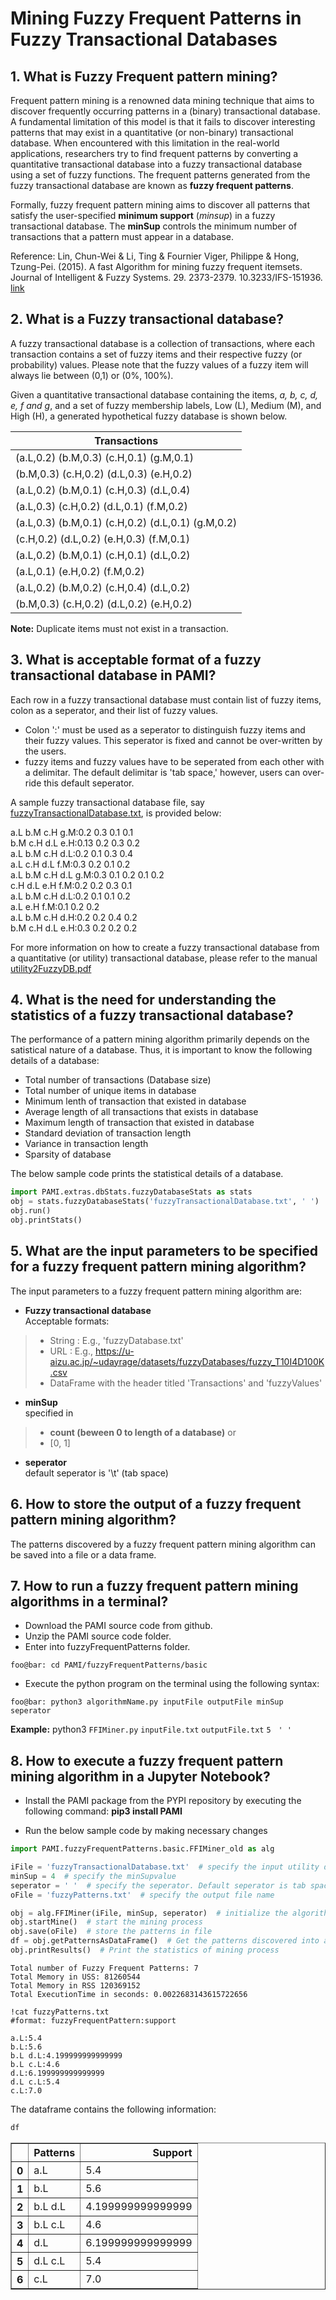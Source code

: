 # Mining  Fuzzy Frequent Patterns in Fuzzy Transactional Databases

## 1. What is Fuzzy Frequent pattern mining?

Frequent pattern mining is a renowned data mining technique that aims to discover frequently occurring patterns in a (binary) transactional database. A fundamental limitation of this model is that it fails to discover interesting patterns that may exist in a quantitative (or non-binary) transactional database. When encountered with this limitation in the real-world applications, researchers try to find frequent patterns by converting a quantitative transactional database into a fuzzy transactional database using a set of fuzzy functions. The frequent patterns generated from the fuzzy transactional database are known as **fuzzy frequent patterns**.

Formally, fuzzy frequent pattern mining aims to discover all patterns that satisfy the user-specified **minimum support** (*minsup*) in a fuzzy transactional database. The **minSup** controls the minimum number of transactions that a pattern must appear in a database.

Reference: Lin, Chun-Wei & Li, Ting & Fournier Viger, Philippe & Hong, Tzung-Pei. (2015). A fast Algorithm for mining fuzzy frequent itemsets. Journal of Intelligent & Fuzzy Systems. 29. 2373-2379. 10.3233/IFS-151936. [link](https://dl.acm.org/doi/10.3233/IFS-151936)

## 2. What is a Fuzzy transactional database?

A fuzzy transactional database is a collection of transactions, where each transaction contains a set of fuzzy items and their respective fuzzy (or probability) values.  Please note that the fuzzy values of a fuzzy item will always lie between (0,1) or (0%, 100%).

Given a quantitative transactional database containing the items,  *a, b, c, d, e, f and g*, and  a set of fuzzy membership labels, Low (L), Medium (M), and High (H), a generated hypothetical fuzzy database is shown below.

| Transactions|                                     
| --- |                                              
| (a.L,0.2) (b.M,0.3) (c.H,0.1) (g.M,0.1) |                          
| (b.M,0.3) (c.H,0.2) (d.L,0.3) (e.H,0.2) |                          
| (a.L,0.2) (b.M,0.1) (c.H,0.3) (d.L,0.4) |                          
| (a.L,0.3) (c.H,0.2) (d.L,0.1) (f.M,0.2) |                          
| (a.L,0.3) (b.M,0.1) (c.H,0.2) (d.L,0.1) (g.M,0.2) |                    
| (c.H,0.2) (d.L,0.2) (e.H,0.3) (f.M,0.1) |                          
| (a.L,0.2) (b.M,0.1) (c.H,0.1) (d.L,0.2) |                          
| (a.L,0.1) (e.H,0.2) (f.M,0.2) |
| (a.L,0.2) (b.M,0.2) (c.H,0.4) (d.L,0.2) |
| (b.M,0.3) (c.H,0.2) (d.L,0.2) (e.H,0.2) |

__Note:__  Duplicate items must not exist in a transaction.

## 3. What is acceptable format of a fuzzy transactional database in PAMI?

Each row in a fuzzy transactional database must contain list of fuzzy items, colon as a seperator, and their list of fuzzy values. <br>
- Colon ':' must be used as a seperator to distinguish fuzzy items and their fuzzy values. This seperator is fixed and cannot be over-written by the users.
- fuzzy items and fuzzy values have to be seperated from each other with a delimitar. The default delimitar is 'tab space,' however, users can over-ride this default seperator.

A sample fuzzy transactional database file, say [fuzzyTransactionalDatabase.txt](fuzzyTransactionalDatabase.txt), is provided below:

a.L b.M c.H g.M:0.2 0.3 0.1 0.1 <br>
b.M c.H d.L e.H:0.13 0.2 0.3 0.2 <br>
a.L b.M c.H d.L:0.2 0.1 0.3 0.4 <br>
a.L c.H d.L f.M:0.3 0.2 0.1 0.2 <br>
a.L b.M c.H d.L g.M:0.3 0.1 0.2 0.1 0.2 <br>
c.H d.L e.H f.M:0.2 0.2 0.3 0.1 <br>
a.L b.M c.H d.L:0.2 0.1 0.1 0.2 <br>
a.L e.H f.M:0.1 0.2 0.2 <br>
a.L b.M c.H d.H:0.2 0.2 0.4 0.2 <br>
b.M c.H d.L e.H:0.3 0.2 0.2 0.2 <br>


For more information on how to create a fuzzy transactional database from a quantitative (or utility) transactional database, please refer to the manual [utility2FuzzyDB.pdf](utility2FuzzyDB.pdf)

## 4. What is the need for understanding the statistics of a fuzzy transactional database?

The performance of a pattern mining algorithm primarily depends on the satistical nature of a database. Thus, it is important to know the following details of a database:
* Total number of transactions (Database size)
* Total number of unique items in database
* Minimum lenth of transaction that existed in database
* Average length of all transactions that exists in database
* Maximum length of transaction that existed in database
* Standard deviation of transaction length
* Variance in transaction length
* Sparsity of database

The below sample code prints the statistical details of a database.

```python
import PAMI.extras.dbStats.fuzzyDatabaseStats as stats 
obj = stats.fuzzyDatabaseStats('fuzzyTransactionalDatabase.txt', ' ') 
obj.run() 
obj.printStats() 
```

## 5. What are the input parameters to be specified for a fuzzy frequent pattern mining algorithm?

The input parameters to a fuzzy frequent pattern mining algorithm are: 

* __Fuzzy transactional database__  <br> Acceptable formats:
> * String : E.g., 'fuzzyDatabase.txt'
> * URL  : E.g., https://u-aizu.ac.jp/~udayrage/datasets/fuzzyDatabases/fuzzy_T10I4D100K.csv
> * DataFrame with the header titled 'Transactions' and 'fuzzyValues'

* __minSup__  <br> specified in 
> * __count (beween 0 to length of a database)__ or 
> * [0, 1]
* __seperator__ <br> default seperator is '\t' (tab space)

## 6. How to store the output of a fuzzy frequent pattern mining algorithm?
The patterns discovered by a fuzzy frequent pattern mining algorithm can be saved into a file or a data frame.

## 7. How to run a fuzzy frequent pattern mining algorithms in a terminal?

* Download the PAMI source code from github.
* Unzip the PAMI source code folder.
* Enter into fuzzyFrequentPatterns folder.

```console
foo@bar: cd PAMI/fuzzyFrequentPatterns/basic
```

* Execute the python program on the terminal using the following syntax:

```console
foo@bar: python3 algorithmName.py inputFile outputFile minSup seperator
```


__Example:__ python3 `FFIMiner.py` `inputFile.txt` `outputFile.txt` `5` &nbsp; `' '`

## 8. How to execute a fuzzy frequent pattern mining algorithm in a Jupyter Notebook?

- Install the PAMI package from the PYPI repository by executing the following command:   **pip3 install PAMI**
* Run the below sample code by making necessary changes

```python
import PAMI.fuzzyFrequentPatterns.basic.FFIMiner_old as alg

iFile = 'fuzzyTransactionalDatabase.txt'  # specify the input utility database 
minSup = 4  # specify the minSupvalue 
seperator = ' '  # specify the seperator. Default seperator is tab space. 
oFile = 'fuzzyPatterns.txt'  # specify the output file name

obj = alg.FFIMiner(iFile, minSup, seperator)  # initialize the algorithm 
obj.startMine()  # start the mining process 
obj.save(oFile)  # store the patterns in file 
df = obj.getPatternsAsDataFrame()  # Get the patterns discovered into a dataframe 
obj.printResults()  # Print the statistics of mining process
```

    Total number of Fuzzy Frequent Patterns: 7
    Total Memory in USS: 81260544
    Total Memory in RSS 120369152
    Total ExecutionTime in seconds: 0.0022683143615722656



```terminal
!cat fuzzyPatterns.txt
#format: fuzzyFrequentPattern:support
```

    a.L:5.4 
    b.L:5.6 
    b.L	d.L:4.199999999999999 
    b.L	c.L:4.6 
    d.L:6.199999999999999 
    d.L	c.L:5.4 
    c.L:7.0 


The dataframe contains the following information:


```python
df
```




<div>
<style scoped>
    .dataframe tbody tr th:only-of-type {
        vertical-align: middle;
    }

    .dataframe tbody tr th {
        vertical-align: top;
    }

    .dataframe thead th {
        text-align: right;
    }
</style>
<table border="1" class="dataframe">
  <thead>
    <tr style="text-align: right;">
      <th></th>
      <th>Patterns</th>
      <th>Support</th>
    </tr>
  </thead>
  <tbody>
    <tr>
      <th>0</th>
      <td>a.L</td>
      <td>5.4</td>
    </tr>
    <tr>
      <th>1</th>
      <td>b.L</td>
      <td>5.6</td>
    </tr>
    <tr>
      <th>2</th>
      <td>b.L d.L</td>
      <td>4.199999999999999</td>
    </tr>
    <tr>
      <th>3</th>
      <td>b.L c.L</td>
      <td>4.6</td>
    </tr>
    <tr>
      <th>4</th>
      <td>d.L</td>
      <td>6.199999999999999</td>
    </tr>
    <tr>
      <th>5</th>
      <td>d.L c.L</td>
      <td>5.4</td>
    </tr>
    <tr>
      <th>6</th>
      <td>c.L</td>
      <td>7.0</td>
    </tr>
  </tbody>
</table>
</div>


